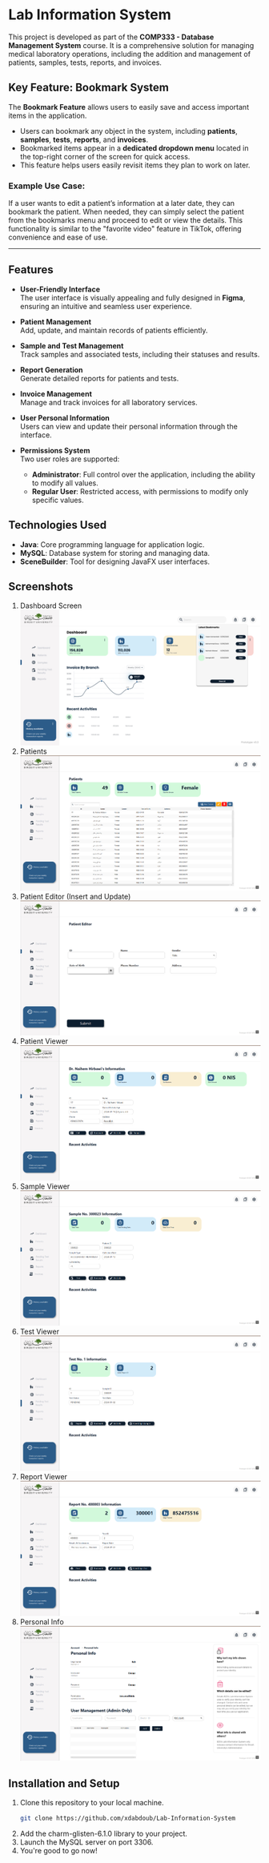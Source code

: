 # Lab Information System

This project is developed as part of the **COMP333 - Database Management System** course. It is a comprehensive solution for managing medical laboratory operations, including the addition and management of patients, samples, tests, reports, and invoices.

## Key Feature: Bookmark System  

The **Bookmark Feature** allows users to easily save and access important items in the application.  

- Users can bookmark any object in the system, including **patients**, **samples**, **tests**, **reports**, and **invoices**.  
- Bookmarked items appear in a **dedicated dropdown menu** located in the top-right corner of the screen for quick access.  
- This feature helps users easily revisit items they plan to work on later.  

### Example Use Case:
If a user wants to edit a patient’s information at a later date, they can bookmark the patient. When needed, they can simply select the patient from the bookmarks menu and proceed to edit or view the details. This functionality is similar to the "favorite video" feature in TikTok, offering convenience and ease of use.  

---

## Features

- **User-Friendly Interface**  
  The user interface is visually appealing and fully designed in **Figma**, ensuring an intuitive and seamless user experience.  

- **Patient Management**  
  Add, update, and maintain records of patients efficiently.  

- **Sample and Test Management**  
  Track samples and associated tests, including their statuses and results.  

- **Report Generation**  
  Generate detailed reports for patients and tests.  

- **Invoice Management**  
  Manage and track invoices for all laboratory services.

- **User Personal Information**  
  Users can view and update their personal information through the interface.

- **Permissions System**  
  Two user roles are supported:
  - **Administrator**: Full control over the application, including the ability to modify all values.
  - **Regular User**: Restricted access, with permissions to modify only specific values.

## Technologies Used

- **Java**: Core programming language for application logic.  
- **MySQL**: Database system for storing and managing data.  
- **SceneBuilder**: Tool for designing JavaFX user interfaces.

## Screenshots
1. Dashboard Screen
![Dashboard Screen](screenshots/Dashboard.png)
2. Patients
![Patients Screen](screenshots/Patients.png)
3. Patient Editor (Insert and Update)
![Patients Editor](screenshots/PatientEditor.png)
4. Patient Viewer
![Patient Viewer](screenshots/PatientViewer.png)
5. Sample Viewer
![Sample Viewer](screenshots/SampleViewer.png)
6. Test Viewer
![Test Viewer](screenshots/TestViewer.png)
7. Report Viewer
![Report Viewer](screenshots/ReportViewer.png)
9. Personal Info
![Personal Info](screenshots/personal_info.png)
    
## Installation and Setup

1. Clone this repository to your local machine.  
   ```bash
   git clone https://github.com/xdabdoub/Lab-Information-System
   ```
2. Add the charm-glisten-6.1.0 library to your project.
3. Launch the MySQL server on port 3306.
4. You're good to go now!
